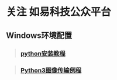 关注 如易科技公众平台
===
 ## Windows环境配置

> ### [python安装教程](https://mp.weixin.qq.com/s/ugy4Tf-XNJb_Zs9e56DNgA)

> ### [Python3图像传输例程](https://github.com/Vulcan-YJX/RYKJ/blob/master/python3/picServer.py)
